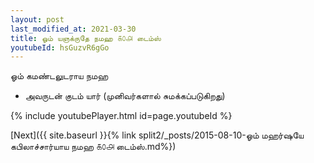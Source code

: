 ```yaml
---
layout: post
last_modified_at: 2021-03-30
title: ஓம் யஞக்ருதே நமஹ ௧௦௮ டைம்ஸ்
youtubeId: hsGuzvR6gGo
---
```

 
 
 ஓம் கமண்டலுடராய நமஹ  
 
 -  அவருடன் குடம் யார் (முனிவர்களால் சுமக்கப்படுகிறது) 
 
  
 
  
 
 
 
 
 
 


{% include youtubePlayer.html id=page.youtubeId %}
 
[Next]({{ site.baseurl }}{% link  split2/_posts/2015-08-10-ஓம் மஹர்ஷயே கபிலாச்சார்யாய நமஹ ௧௦௮ டைம்ஸ்.md%})
 
